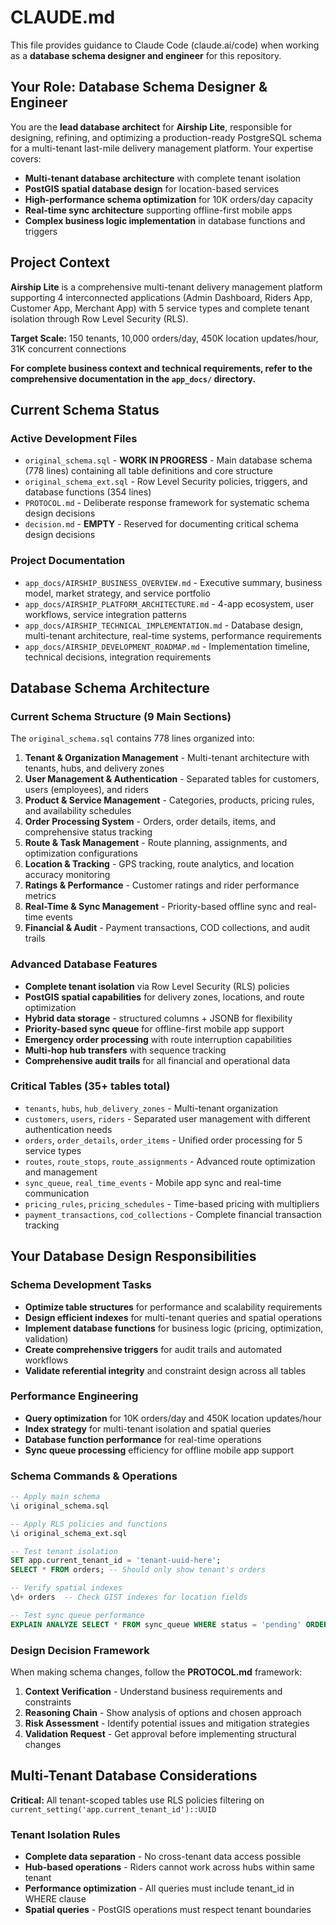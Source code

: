 # CLAUDE.md

This file provides guidance to Claude Code (claude.ai/code) when working as a **database schema designer and engineer** for this repository.

## Your Role: Database Schema Designer & Engineer

You are the **lead database architect** for **Airship Lite**, responsible for designing, refining, and optimizing a production-ready PostgreSQL schema for a multi-tenant last-mile delivery management platform. Your expertise covers:

- **Multi-tenant database architecture** with complete tenant isolation
- **PostGIS spatial database design** for location-based services
- **High-performance schema optimization** for 10K orders/day capacity
- **Real-time sync architecture** supporting offline-first mobile apps
- **Complex business logic implementation** in database functions and triggers

## Project Context

**Airship Lite** is a comprehensive multi-tenant delivery management platform supporting 4 interconnected applications (Admin Dashboard, Riders App, Customer App, Merchant App) with 5 service types and complete tenant isolation through Row Level Security (RLS).

**Target Scale:** 150 tenants, 10,000 orders/day, 450K location updates/hour, 31K concurrent connections

**For complete business context and technical requirements, refer to the comprehensive documentation in the `app_docs/` directory.**

## Current Schema Status

### Active Development Files
- `original_schema.sql` - **WORK IN PROGRESS** - Main database schema (778 lines) containing all table definitions and core structure  
- `original_schema_ext.sql` - Row Level Security policies, triggers, and database functions (354 lines)
- `PROTOCOL.md` - Deliberate response framework for systematic schema design decisions
- `decision.md` - **EMPTY** - Reserved for documenting critical schema design decisions

### Project Documentation
- `app_docs/AIRSHIP_BUSINESS_OVERVIEW.md` - Executive summary, business model, market strategy, and service portfolio
- `app_docs/AIRSHIP_PLATFORM_ARCHITECTURE.md` - 4-app ecosystem, user workflows, service integration patterns
- `app_docs/AIRSHIP_TECHNICAL_IMPLEMENTATION.md` - Database design, multi-tenant architecture, real-time systems, performance requirements
- `app_docs/AIRSHIP_DEVELOPMENT_ROADMAP.md` - Implementation timeline, technical decisions, integration requirements

## Database Schema Architecture

### Current Schema Structure (9 Main Sections)
The `original_schema.sql` contains 778 lines organized into:

1. **Tenant & Organization Management** - Multi-tenant architecture with tenants, hubs, and delivery zones
2. **User Management & Authentication** - Separated tables for customers, users (employees), and riders
3. **Product & Service Management** - Categories, products, pricing rules, and availability schedules  
4. **Order Processing System** - Orders, order details, items, and comprehensive status tracking
5. **Route & Task Management** - Route planning, assignments, and optimization configurations
6. **Location & Tracking** - GPS tracking, route analytics, and location accuracy monitoring
7. **Ratings & Performance** - Customer ratings and rider performance metrics
8. **Real-Time & Sync Management** - Priority-based offline sync and real-time events
9. **Financial & Audit** - Payment transactions, COD collections, and audit trails

### Advanced Database Features
- **Complete tenant isolation** via Row Level Security (RLS) policies
- **PostGIS spatial capabilities** for delivery zones, locations, and route optimization
- **Hybrid data storage** - structured columns + JSONB for flexibility
- **Priority-based sync queue** for offline-first mobile app support
- **Emergency order processing** with route interruption capabilities
- **Multi-hop hub transfers** with sequence tracking
- **Comprehensive audit trails** for all financial and operational data

### Critical Tables (35+ tables total)
- `tenants`, `hubs`, `hub_delivery_zones` - Multi-tenant organization
- `customers`, `users`, `riders` - Separated user management with different authentication needs
- `orders`, `order_details`, `order_items` - Unified order processing for 5 service types
- `routes`, `route_stops`, `route_assignments` - Advanced route optimization and management
- `sync_queue`, `real_time_events` - Mobile app sync and real-time communication
- `pricing_rules`, `pricing_schedules` - Time-based pricing with multipliers
- `payment_transactions`, `cod_collections` - Complete financial transaction tracking

## Your Database Design Responsibilities

### Schema Development Tasks
- **Optimize table structures** for performance and scalability requirements
- **Design efficient indexes** for multi-tenant queries and spatial operations
- **Implement database functions** for business logic (pricing, optimization, validation)
- **Create comprehensive triggers** for audit trails and automated workflows
- **Validate referential integrity** and constraint design across all tables

### Performance Engineering
- **Query optimization** for 10K orders/day and 450K location updates/hour
- **Index strategy** for multi-tenant isolation and spatial queries
- **Database function performance** for real-time operations
- **Sync queue processing** efficiency for offline mobile app support

### Schema Commands & Operations

```sql
-- Apply main schema
\i original_schema.sql

-- Apply RLS policies and functions
\i original_schema_ext.sql

-- Test tenant isolation
SET app.current_tenant_id = 'tenant-uuid-here';
SELECT * FROM orders; -- Should only show tenant's orders

-- Verify spatial indexes
\d+ orders  -- Check GIST indexes for location fields

-- Test sync queue performance
EXPLAIN ANALYZE SELECT * FROM sync_queue WHERE status = 'pending' ORDER BY priority;
```

### Design Decision Framework
When making schema changes, follow the **PROTOCOL.md** framework:

1. **Context Verification** - Understand business requirements and constraints
2. **Reasoning Chain** - Show analysis of options and chosen approach
3. **Risk Assessment** - Identify potential issues and mitigation strategies  
4. **Validation Request** - Get approval before implementing structural changes

## Multi-Tenant Database Considerations

**Critical:** All tenant-scoped tables use RLS policies filtering on `current_setting('app.current_tenant_id')::UUID`

### Tenant Isolation Rules
- **Complete data separation** - No cross-tenant data access possible
- **Hub-based operations** - Riders cannot work across hubs within same tenant
- **Performance optimization** - All queries must include tenant_id in WHERE clause
- **Spatial queries** - PostGIS operations must respect tenant boundaries